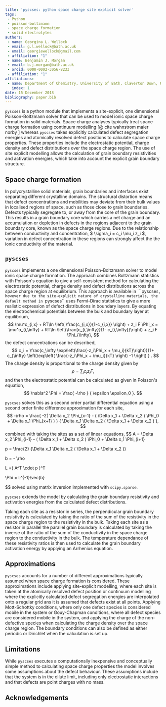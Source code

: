 ```yaml
---
title: 'pyscses: python space charge site explicit solver'
tags:
 - Python
 - poisson-boltzmann
 - space charge formation
 - solid electrolytes
authors:
 - name: Georgina L. Wellock
 - email: g.l.wellock@bath.ac.uk
 - email: georgiewellock@gmail.com
 - affiliation: "1"
 - name: Benjamin J. Morgan
 - email: b.j.morgan@bath.ac.uk
 - orcid: 0000-0002-3056-8233
 - affiliation: "1"
affiliations:
 - name: Department of Chemistry, University of Bath, Claverton Down, UK, BA2 7AY
   index: 1
date: 15 December 2018
bibliography: paper.bib
---
```


``pyscses`` is a python module that implements a site-explicit, one dimensional Poisson-Boltzmann solver that can be used to model ionic space charge formation in solid materials. 
Space charge analyses typically treat space charge formation using continuum modelling [@ cite wahnstrom maier norby ] whereas `pyscses` takes explicitly calculated defect segregation energies and atomically resolved defect positions to calculate space charge properties. These properties include the electrostatic potential, charge density and defect distributions over the space charge region. The use of site explicit modelling allows the calculation of grain boundary resistivities and activation energies, which take into account the explicit grain boundary structure.

## Space charge formation
In polycrystalline solid materials, grain boundaries and interfaces exist separating different crystalline domains. The structural distortion means that defect concentrations and mobilities may deviate from their bulk values in localised regions of space, such as those close to grain boundaries. Defects typically segregate to, or away from the core of the grain boundary. This results in a grain boundary core which carries a net charge and an accumulation or depletion in defects in the regions adjacent to the grain boundary core, known as the space charge regions. Due to the relationship between conductivity and concentration, $ \sigma_i = c_i \mu_i z_i $, variation in defect concentration in these regions can strongly affect the the ionic conductivity of the material.  

## ``pyscses``
``pyscses`` implements a one dimensional Poisson-Boltzmann solver to model ionic space charge formation. The approach combines Boltzmann statistics with Poisson's equation to give a self-consistent method for calculating the electrostatic potential, charge density and defect distributions across the space charge region at equilibrium. This approach is available in ```pyscses``, however due to the site-explicit nature of crystalline materials, the default method in ``pyscses`` uses Fermi-Dirac statistics to give a more realistic expression of defect distributions in boundary layers. 
By equating the electrochemical potentials between the bulk and boundary layer at equilibrium, 
$$
\mu^o_{i,x} + RT\ln \left( \frac{c_{i,x}}{1-c_{i,x}} \right) + z_i F \Phi_x = \mu^o_{i,\infty} + RT\ln \left(\frac{c_{i,\infty}}{1- c_{i,\infty}}\right) + z_i F \Phi_{\infty},
$$
the defect concentrations can be described,
$$
c_i = \frac{c_\infty \exp\left(\frac{-z_i\Phi_x + \mu_i}{kT}\right)}{1+ c_{\infty} \left(\exp\left( \frac{-z_i\Phi_x + \mu_i}{kT} \right) -1 \right) } . 
$$
The charge density is proportional to the charge density given by
$$
\rho = \sum_i c_i z_i F,
$$
and then the electrostatic potential can be calculated as given in Poisson's equation,
$$
\nabla^2 \Phi = \frac{ -\rho } { \epsilon \epsilon_0 }.
$$

``pyscses`` solves this as a second order partial differential equation using a second order finite difference approximation for each site,
$$
-\rho = \frac{ -2( \Delta x_2 \Phi_{x-1} - ( \Delta x_1 + \Delta x_2 ) \Phi_0 + \Delta x_1 \Phi_{x+1} ) } { \Delta x_1 \Delta x_2 ( \Delta x_1 + \Delta x_2 )  },
$$
combined with taking the sites as a set of linear equations,
$$
A = \Delta x_2 \Phi_{i-1} - ( \Delta x_1 + \Delta x_2 ) \Phi_0 + \Delta x_1 \Phi_{i+1}

p = \frac{2} {\Delta x_1 \Delta x_2 ( \Delta x_1 + \Delta x_2 )}

b = - \rho

L =( A^T \cdot p )^T

\Phi = L^{-1}\vec{b}

$$
solved using matrix inversion implemented with ``scipy.sparse``.

``pyscses`` extends the model by calculating the grain boundary resistivity and activation energies from the calculated defect distributions. 

Taking each site as a resistor in series, the perpendicular grain boundary resistivity is calculated by taking the ratio of the sum of the resistivity in the space charge region to the resistivity in the bulk. Taking each site as a resistor in parallel the parallel grain boundary is calculated by taking the inverse of the ratio of the sum of the conductivity in the space charge region to the conductivity in the bulk. 
The temperature dependance of these resistivity ratios is then used to calculate the grain boundary activation energy by applying an Arrhenius equation.

## Approximations
``pyscses`` accounts for a number of different approximations typically assumed when space charge formation is considered. These approximations include applying site-explicit modelling, where each site is taken at the atomically resolved defect position or continuum modelling where the explicitly calculated defect segregation energies are interpolated onto a regular grid ans it is assumed that defects exist at all points. Applying Mott-Schottky conditions, where only one defect species is considered mobile in the system or Gouy-Chapman conditions, where all defect species are considered mobile in the system, and applying the charge of the non-defective species when calculating the charge density over the space charge region. The boundary conditions can also be defined as either periodic or Dirichlet when the calculation is set up. 

## Limitations
While ``pyscses`` executes a computationally inexpensive and conceptually simple method to calculating space charge properties the model involves some assumptions about the defect behaviour. These assumptions include that the system is in the dilute limit, including only electrostatic interactions and that defects are point charges with no mass. 

## Acknowledgements


